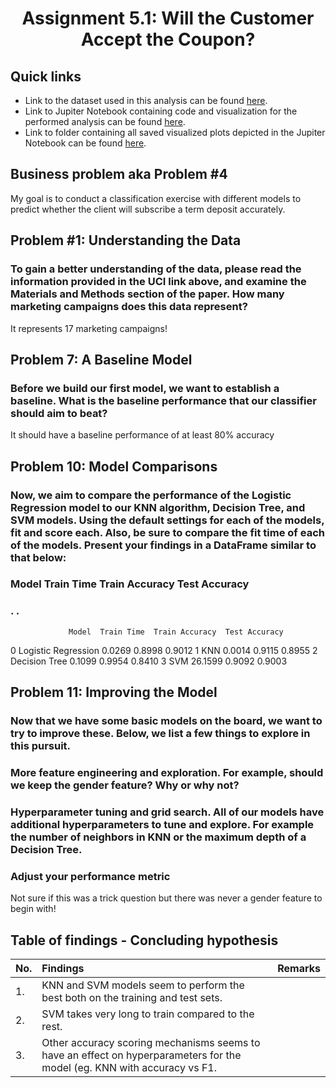 # <p align=center> Assignment 5.1: Will the Customer Accept the Coupon?

## Quick links
* Link to the dataset used in this analysis can be found <a href="https://github.com/Cxpher/bankclassy/blob/main/data/bank-additional-full.csv">here</a>.
* Link to Jupiter Notebook containing code and visualization for the performed analysis can be found <a href="https://github.com/Cxpher/bankclassy/blob/main/prompt_III.ipynb">here</a>.
* Link to folder containing all saved visualized plots depicted in the Jupiter Notebook can be found <a href="https://github.com/Cxpher/bankclassy/tree/main/data/images">here</a>.

## Business problem aka Problem #4
My goal is to conduct a classification exercise with different models to predict whether the client will subscribe a term deposit accurately.

## Problem #1: Understanding the Data
### To gain a better understanding of the data, please read the information provided in the UCI link above, and examine the Materials and Methods section of the paper. How many marketing campaigns does this data represent?

It represents 17 marketing campaigns!

## Problem 7: A Baseline Model
### Before we build our first model, we want to establish a baseline. What is the baseline performance that our classifier should aim to beat?

It should have a baseline performance of at least 80% accuracy

## Problem 10: Model Comparisons
### Now, we aim to compare the performance of the Logistic Regression model to our KNN algorithm, Decision Tree, and SVM models. Using the default settings for each of the models, fit and score each. Also, be sure to compare the fit time of each of the models. Present your findings in a DataFrame similar to that below:

### Model	Train Time	Train Accuracy	Test Accuracy
### .	.

                 Model  Train Time  Train Accuracy  Test Accuracy
0  Logistic Regression      0.0269          0.8998         0.9012
1                  KNN      0.0014          0.9115         0.8955
2        Decision Tree      0.1099          0.9954         0.8410
3                  SVM     26.1599          0.9092         0.9003

## Problem 11: Improving the Model
### Now that we have some basic models on the board, we want to try to improve these. Below, we list a few things to explore in this pursuit.
### More feature engineering and exploration. For example, should we keep the gender feature? Why or why not?
### Hyperparameter tuning and grid search. All of our models have additional hyperparameters to tune and explore. For example the number of neighbors in KNN or the maximum depth of a Decision Tree.
### Adjust your performance metric

Not sure if this was a trick question but there was never a gender feature to begin with!

## Table of findings - Concluding hypothesis

|No. | Findings | Remarks |
|:--- |:---	  |:---      |
|1.  | KNN and SVM models seem to perform the best both on the training and test sets. |      |		
|2.  | SVM takes very long to train compared to the rest. |      |
|3.  | Other accuracy scoring mechanisms seems to have an effect on hyperparameters for the model (eg. KNN with accuracy vs F1. |      |
